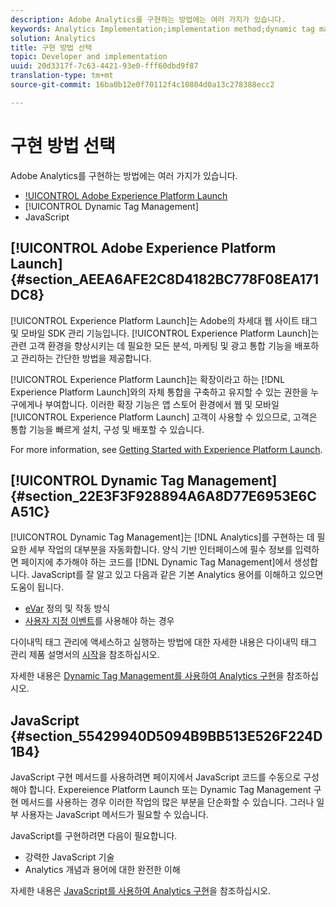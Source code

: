 ```yaml
---
description: Adobe Analytics를 구현하는 방법에는 여러 가지가 있습니다.
keywords: Analytics Implementation;implementation method;dynamic tag management;dtm;javascript
solution: Analytics
title: 구현 방법 선택
topic: Developer and implementation
uuid: 20d3317f-7c63-4421-93e0-fff60dbd9f87
translation-type: tm+mt
source-git-commit: 16ba0b12e0f70112f4c10804d0a13c278388ecc2

---
```



# 구현 방법 선택

Adobe Analytics를 구현하는 방법에는 여러 가지가 있습니다.

* [!UICONTROL Adobe Experience Platform Launch](권장)
* [!UICONTROL Dynamic Tag Management]
* JavaScript

## [!UICONTROL Adobe Experience Platform Launch] {#section_AEEA6AFE2C8D4182BC778F08EA171DC8}

[!UICONTROL Experience Platform Launch]는 Adobe의 차세대 웹 사이트 태그 및 모바일 SDK 관리 기능입니다. [!UICONTROL Experience Platform Launch]는 관련 고객 환경을 향상시키는 데 필요한 모든 분석, 마케팅 및 광고 통합 기능을 배포하고 관리하는 간단한 방법을 제공합니다.

[!UICONTROL Experience Platform Launch]는 확장이라고 하는 [!DNL Experience Platform Launch]와의 자체 통합을 구축하고 유지할 수 있는 권한을 누구에게나 부여합니다. 이러한 확장 기능은 앱 스토어 환경에서 웹 및 모바일 [!UICONTROL Experience Platform Launch] 고객이 사용할 수 있으므로, 고객은 통합 기능을 빠르게 설치, 구성 및 배포할 수 있습니다.

For more information, see [Getting Started with Experience Platform Launch](https://docs.adobelaunch.com/getting-started).

## [!UICONTROL Dynamic Tag Management] {#section_22E3F3F928894A6A8D77E6953E6CA51C}

[!UICONTROL Dynamic Tag Management]는 [!DNL Analytics]를 구현하는 데 필요한 세부 작업의 대부분을 자동화합니다. 양식 기반 인터페이스에 필수 정보를 입력하면 페이지에 추가해야 하는 코드를 [!DNL Dynamic Tag Management]에서 생성합니다.
JavaScript를 잘 알고 있고 다음과 같은 기본 Analytics 용어를 이해하고 있으면 도움이 됩니다.

* [eVar](https://marketing.adobe.com/resources/help/en_US/reference/conversion_var_admin.html) 정의 및 작동 방식
* [사용자 지정 이벤트](/help/implement/analytics-terminology-basics/c-props-evars/event-custom.md)를 사용해야 하는 경우

다이내믹 태그 관리에 액세스하고 실행하는 방법에 대한 자세한 내용은 다이내믹 태그 관리 제품 설명서의 [시작](https://marketing.adobe.com/resources/help/en_US/dtm/get_started.html)을 참조하십시오.

자세한 내용은 [Dynamic Tag Management를 사용하여 Analytics 구현](/help/implement/c-implement-with-dtm/dtm-implementation-overview.md)을 참조하십시오.

## JavaScript {#section_55429940D5094B9BB513E526F224D1B4}

JavaScript 구현 메서드를 사용하려면 페이지에서 JavaScript 코드를 수동으로 구성해야 합니다. Expereience Platform Launch 또는 Dynamic Tag Management 구현 메서드를 사용하는 경우 이러한 작업의 많은 부분을 단순화할 수 있습니다. 그러나 일부 사용자는 JavaScript 메서드가 필요할 수 있습니다.

JavaScript를 구현하려면 다음이 필요합니다.

* 강력한 JavaScript 기술
* Analytics 개념과 용어에 대한 완전한 이해

자세한 내용은 [JavaScript를 사용하여 Analytics 구현](/help/implement/js-implementation/javascript-implementation-overview.md)을 참조하십시오.
